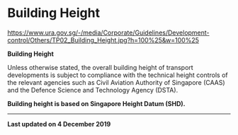 # Building Height

<https://www.ura.gov.sg/-/media/Corporate/Guidelines/Development-control/Others/TP02_Building_Height.jpg?h=100%25&w=100%25>

**Building Height**

Unless otherwise stated, the overall building height of transport developments is subject to compliance with the technical height controls of the relevant agencies such as Civil Aviation Authority of Singapore (CAAS) and the Defence Science and Technology Agency (DSTA).  

**Building height is based on Singapore Height Datum (SHD).**  

---

**Last updated on 4 December 2019**
